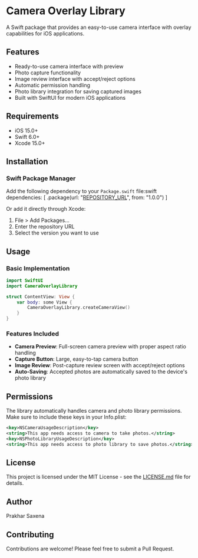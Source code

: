 # Camera Overlay Library

A Swift package that provides an easy-to-use camera interface with overlay capabilities for iOS applications.

## Features

- Ready-to-use camera interface with preview
- Photo capture functionality
- Image review interface with accept/reject options
- Automatic permission handling
- Photo library integration for saving captured images
- Built with SwiftUI for modern iOS applications

## Requirements

- iOS 15.0+
- Swift 6.0+
- Xcode 15.0+

## Installation

### Swift Package Manager

Add the following dependency to your `Package.swift` file:swift
dependencies: [
.package(url: "[REPOSITORY_URL](https://github.com/theprakharsaxena/CameraOverlayLibrary)", from: "1.0.0")
]

Or add it directly through Xcode:

1. File > Add Packages...
2. Enter the repository URL
3. Select the version you want to use

## Usage

### Basic Implementation

```swift
import SwiftUI
import CameraOverlayLibrary

struct ContentView: View {
    var body: some View {
        CameraOverlayLibrary.createCameraView()
    }
}
```

### Features Included

- **Camera Preview**: Full-screen camera preview with proper aspect ratio handling
- **Capture Button**: Large, easy-to-tap camera button
- **Image Review**: Post-capture review screen with accept/reject options
- **Auto-Saving**: Accepted photos are automatically saved to the device's photo library

## Permissions

The library automatically handles camera and photo library permissions. Make sure to include these keys in your Info.plist:

```xml
<key>NSCameraUsageDescription</key>
<string>This app needs access to camera to take photos.</string>
<key>NSPhotoLibraryUsageDescription</key>
<string>This app needs access to photo library to save photos.</string>
```

## License

This project is licensed under the MIT License - see the [LICENSE.md](LICENSE.md) file for details.

## Author

Prakhar Saxena

## Contributing

Contributions are welcome! Please feel free to submit a Pull Request.
